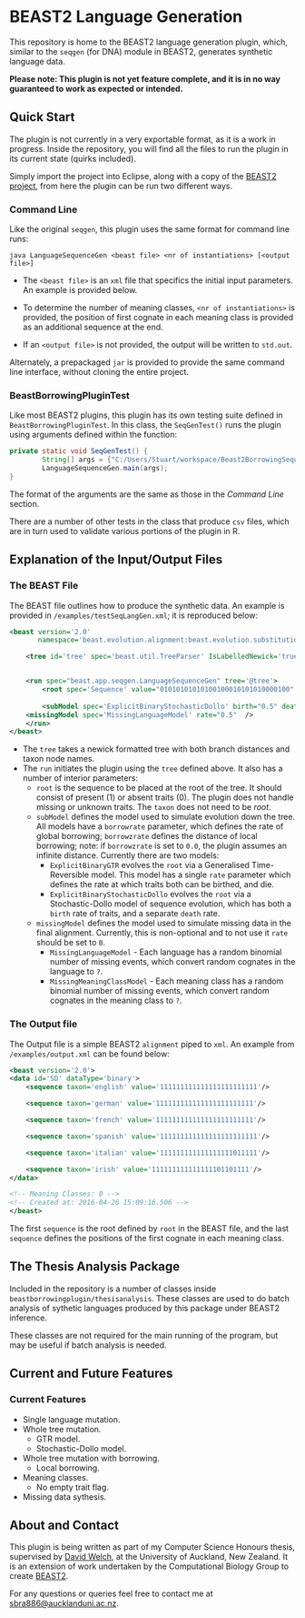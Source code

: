# BEAST2 Language Generation

This repository is home to the BEAST2 language generation plugin, which, similar to the `seqgen` (for DNA) module in BEAST2, generates synthetic language data.

**Please note: This plugin is not yet feature complete, and it is in no way guaranteed to work as expected or intended.** 

## Quick Start 

The plugin is not currently in a very exportable format, as it is a work in progress. Inside the repository, you will find all the files to run the plugin in its current state (quirks included).

Simply import the project into Eclipse, along with a copy of the [BEAST2 project](https://github.com/CompEvol/beast2), from here the plugin can be run two different ways.

### Command Line

Like the original `seqgen`, this plugin uses the same format for command line runs:

```
java LanguageSequenceGen <beast file> <nr of instantiations> [<output file>]
```
* The `<beast file>` is an `xml` file that specifics the initial input parameters. An example is provided below. 

* To determine the number of meaning classes, `<nr of instantiations>` is provided, the position of first cognate in each meaning class is provided as an additional sequence at the end. 

* If an `<output file>` is not provided, the output will be written to `std.out`. 

Alternately, a prepackaged `jar` is provided to provide the same command line interface, without cloning the entire project. 

### BeastBorrowingPluginTest

Like most BEAST2 plugins, this plugin has its own testing suite defined in `BeastBorrowingPluginTest`. In this class, the `SeqGenTest()` runs the plugin using arguments defined within the function: 

```Java
private static void SeqGenTest() {
		String[] args = {"C:/Users/Stuart/workspace/Beast2BorrowingSequenceSimulator/examples/testSeqLangGen.xml","2","C:/Users/Stuart/workspace/Beast2BorrowingSequenceSimulator/examples/output.xml"};
		LanguageSequenceGen.main(args);
}
```

The format of the arguments are the same as those in the *Command Line* section. 

There are a number of other tests in the class that produce `csv` files, which are in turn used to validate various portions of the plugin in R. 

## Explanation of the Input/Output Files

### The BEAST File

The BEAST file outlines how to produce the synthetic data. An example is provided in `/examples/testSeqLangGen.xml`; it is reproduced below:

```XML
<beast version='2.0'
       namespace='beast.evolution.alignment:beast.evolution.substitutionmodel'>

    <tree id='tree' spec='beast.util.TreeParser' IsLabelledNewick='true' newick='((((english:0.02096625515232275,(german:0.014857143159686462,french:0.014857143159686462):0.0061091119926362895):0.012862878672687175,spanish:0.033829133825009926):0.029471223948245952,italian:0.06330035777325588):0.0031773962188650223,irish:0.0664777539921209)' />


    <run spec="beast.app.seqgen.LanguageSequenceGen" tree='@tree'>
		<root spec='Sequence' value="01010101010100100010101010000100" taxon="root"/>
		
		<subModel spec='ExplicitBinaryStochasticDollo' birth="0.5" death = "0.5" borrowrate ="0.0" borrowzrate="0.0" noEmptyTrait="false" />	
    <missingModel spec='MissingLanguageModel' rate="0.5"  />
	</run>
</beast> 
```

* The `tree` takes a newick formatted tree with both branch distances and taxon node names. 
* The `run` initiates the plugin using the `tree` defined above. It also has a number of interior parameters:
  * `root` is the sequence to be placed at the root of the tree. It should consist of present (1) or absent traits (0). The plugin does not handle missing or unknown traits. The `taxon` does not need to be *root*.
  * `subModel` defines the model used to simulate evolution down the tree. All models have a `borrowrate` parameter, which defines the rate of global borrowing; `borrowzrate` defines the distance of local borrowing; note: if `borrowzrate` is set to `0.0`, the plugin assumes an infinite distance. Currently there are two models:
    * `ExplicitBinaryGTR` evolves the `root` via a Generalised Time-Reversible model. This model has a single `rate` parameter which defines the rate at which traits both can be birthed, and die. 
    * `ExplicitBinaryStochasticDollo` evolves the `root` via a Stochastic-Dollo model of sequence evolution, which has both a `birth` rate of traits, and a separate `death` rate. 
  * `missingModel` defines the model used to simulate missing data in the final alignment. Currently, this is non-optional and to not use it `rate` should be set to `0`.
    * `MissingLanguageModel` - Each language has a random binomial number of missing events, which convert random cognates in the language to `?`.
    * `MissingMeaningClassModel` - Each meaning class has a random binomial number of missing events, which convert random cognates in the meaning class to `?`.

### The Output file

The Output file is a simple BEAST2 `alignment` piped to `xml`. An example from `/examples/output.xml` can be found below:

```XML
<beast version='2.0'>
<data id='SD' dataType='binary'>
    <sequence taxon='english' value='111111111111111111111111'/>

    <sequence taxon='german' value='111111111111111111111111'/>

    <sequence taxon='french' value='111111111111111111111111'/>

    <sequence taxon='spanish' value='111111111111111111111111'/>

    <sequence taxon='italian' value='111111111111111111011111'/>

    <sequence taxon='irish' value='111111111111111101101111'/>
</data>

<!-- Meaning Classes: 0 -->
<!-- Created at: 2016-04-26 15:09:16.506 -->
</beast>

```

The first `sequence` is the root defined by `root` in the BEAST file, and the last `sequence` defines the positions of the first cognate in each meaning class. 

## The Thesis Analysis Package

Included in the repository is a number of classes inside `beastborrowingplugin/thesisanalysis`. These classes are used to do batch analysis of sythetic languages produced by this package under BEAST2 inference. 

These classes are not required for the main running of the program, but may be useful if batch analysis is needed.

## Current and Future Features

### Current Features

* Single language mutation.
* Whole tree mutation.
  * GTR model.
  * Stochastic-Dollo model.
* Whole tree mutation with borrowing.
  * Local borrowing.
* Meaning classes.
  * No empty trait flag.
* Missing data sythesis.

## About and Contact

This plugin is being written as part of my Computer Science Honours thesis, supervised by [David Welch](https://www.cs.auckland.ac.nz/~davidw/), at the University of Auckland, New Zealand. It is an extension of work undertaken by the Computational Biology Group to create [BEAST2](beast2.org). 

For any questions or queries feel free to contact me at sbra886@aucklanduni.ac.nz. 
